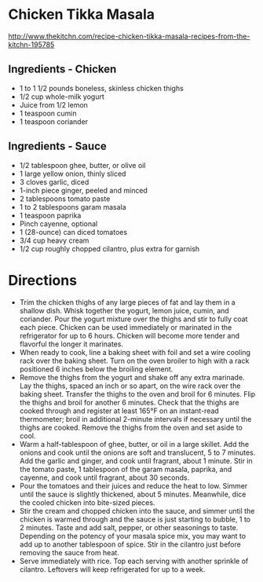 # Chicken Tikka Masala
http://www.thekitchn.com/recipe-chicken-tikka-masala-recipes-from-the-kitchn-195785

## Ingredients - Chicken
* 1 to 1 1/2 pounds boneless, skinless chicken thighs
* 1/2 cup whole-milk yogurt
* Juice from 1/2 lemon
* 1 teaspoon cumin
* 1 teaspoon coriander

## Ingredients - Sauce
* 1/2 tablespoon ghee, butter, or olive oil
* 1 large yellow onion, thinly sliced
* 3 cloves garlic, diced
* 1-inch piece ginger, peeled and minced
* 2 tablespoons tomato paste
* 1 to 2 tablespoons garam masala
* 1 teaspoon paprika
* Pinch cayenne, optional
* 1 (28-ounce) can diced tomatoes
* 3/4 cup heavy cream
* 1/2 cup roughly chopped cilantro, plus extra for garnish

# Directions
* Trim the chicken thighs of any large pieces of fat and lay them in a shallow dish. Whisk together the yogurt, lemon juice, cumin, and coriander. Pour the yogurt mixture over the thighs and stir to fully coat each piece. Chicken can be used immediately or marinated in the refrigerator for up to 6 hours. Chicken will become more tender and flavorful the longer it marinates.
* When ready to cook, line a baking sheet with foil and set a wire cooling rack over the baking sheet. Turn on the oven broiler to high with a rack positioned 6 inches below the broiling element.
* Remove the thighs from the yogurt and shake off any extra marinade. Lay the thighs, spaced an inch or so apart, on the wire rack over the baking sheet. Transfer the thighs to the oven and broil for 6 minutes. Flip the thighs and broil for another 6 minutes. Check that the thighs are cooked through and register at least 165°F on an instant-read thermometer; broil in additional 2-minute intervals if necessary until the thighs are cooked. Remove the thighs from the oven and set aside to cool.
* Warm a half-tablespoon of ghee, butter, or oil in a large skillet. Add the onions and cook until the onions are soft and translucent, 5 to 7 minutes. Add the garlic and ginger, and cook until fragrant, about 1 minute. Stir in the tomato paste, 1 tablespoon of the garam masala, paprika, and cayenne, and cook until fragrant, about 30 seconds.
* Pour the tomatoes and their juices and reduce the heat to low. Simmer until the sauce is slightly thickened, about 5 minutes. Meanwhile, dice the cooled chicken into bite-sized pieces.
* Stir the cream and chopped chicken into the sauce, and simmer until the chicken is warmed through and the sauce is just starting to bubble, 1 to 2 minutes. Taste and add salt, pepper, or other seasonings to taste. Depending on the potency of your masala spice mix, you may want to add up to another tablespoon of spice. Stir in the cilantro just before removing the sauce from heat.
* Serve immediately with rice. Top each serving with another sprinkle of cilantro. Leftovers will keep refrigerated for up to a week.
